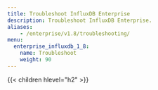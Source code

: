 ```yaml
---
title: Troubleshoot InfluxDB Enterprise
description: Troubleshoot InfluxDB Enterprise.
aliases:
    - /enterprise/v1.8/troubleshooting/
menu:
  enterprise_influxdb_1_8:
    name: Troubleshoot
    weight: 90
---
```


{{< children hlevel="h2" >}}
